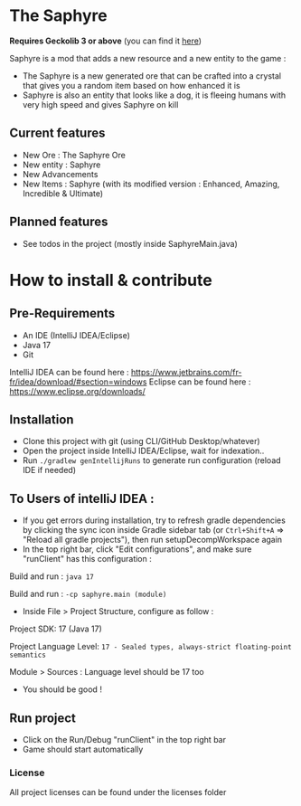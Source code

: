 # The Saphyre

**Requires Geckolib 3 or above** (you can find it [here](https://www.curseforge.com/minecraft/mc-mods/geckolib))

Saphyre is a mod that adds a new resource and a new entity to the game :

- The Saphyre is a new generated ore that can be crafted into a crystal that gives you a random item based on how enhanced it is
- Saphyre is also an entity that looks like a dog, it is fleeing humans with very high speed and gives Saphyre on kill


## Current features

- New Ore : The Saphyre Ore
- New entity : Saphyre
- New Advancements
- New Items : Saphyre (with its modified version : Enhanced, Amazing, Incredible & Ultimate)

## Planned features

- See todos in the project (mostly inside SaphyreMain.java)


# How to install & contribute

## Pre-Requirements

- An IDE (IntelliJ IDEA/Eclipse)
- Java 17
- Git

IntelliJ IDEA can be found here : https://www.jetbrains.com/fr-fr/idea/download/#section=windows
Eclipse can be found here : https://www.eclipse.org/downloads/

## Installation

- Clone this project with git (using CLI/GitHub Desktop/whatever)
- Open the project inside IntelliJ IDEA/Eclipse, wait for indexation..
- Run `./gradlew genIntellijRuns` to generate run configuration (reload IDE if needed)

## To Users of intelliJ IDEA :

- If you get errors during installation, try to refresh gradle dependencies by clicking the sync icon inside Gradle sidebar tab (or `Ctrl+Shift+A` => "Reload all gradle projects"), then run setupDecompWorkspace again
- In the top right bar, click "Edit configurations", and make sure "runClient" has this configuration :

Build and run : `java 17`

Build and run : `-cp saphyre.main (module)`

- Inside File > Project Structure, configure as follow :

Project SDK: 17 (Java 17)

Project Language Level: `17 - Sealed types, always-strict floating-point semantics`

Module > Sources : Language level should be 17 too

- You should be good !

## Run project

- Click on the Run/Debug "runClient" in the top right bar
- Game should start automatically


### License

All project licenses can be found under the licenses folder

